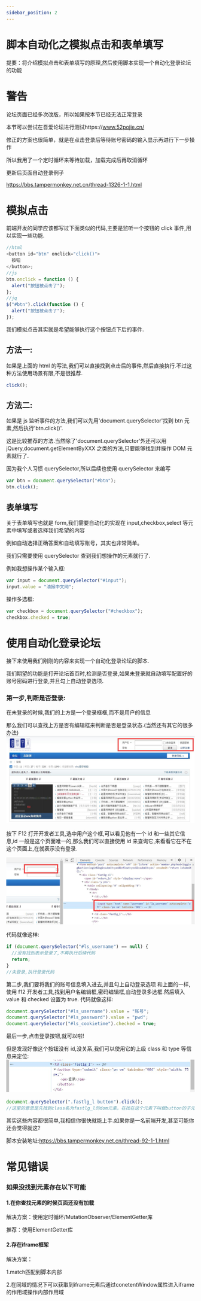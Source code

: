 ```yaml
---
sidebar_position: 2
---
```


# 脚本自动化之模拟点击和表单填写

提要：将介绍模拟点击和表单填写的原理,然后使用脚本实现一个自动化登录论坛的功能

# 警告

论坛页面已经多次改版，所以如果按本节已经无法正常登录

本节可以尝试在吾爱论坛进行测试https://www.52pojie.cn/

修正的方案也很简单，就是在点击登录后等待账号密码的输入显示再进行下一步操作

所以我用了一个定时循环来等待加载，加载完成后再取消循环

更新后页面自动登录例子

https://bbs.tampermonkey.net.cn/thread-1326-1-1.html

# 模拟点击

前端开发的同学应该都写过下面类似的代码,主要是监听一个按钮的 click 事件,用以实现一些功能.

```js
//html
<button id="btn" onclick="click()">
  按钮
</button>;
//js
btn.onclick = function () {
  alert("按钮被点击了");
};
//jq
$("#btn").click(function () {
  alert("按钮被点击了");
});
```

我们模拟点击其实就是希望能够执行这个按钮点下后的事件.

## 方法一:

如果是上面的 html 的写法,我们可以直接找到点击后的事件,然后直接执行.不过这种方法使用场景有限,不是很推荐.

```js
click();
```

## 方法二:

如果是 js 监听事件的方法,我们可以先用'document.querySelector'找到 btn 元素,然后执行'btn.click()'.

这是比较推荐的方法.当然除了'document.querySelector'外还可以用 jQuery,document.getElementByXXX 之类的方法,只要能够找到并操作 DOM 元素就行了.

因为我个人习惯 querySelector,所以后续也使用 querySelector 来编写

```js
var btn = document.querySelector("#btn");
btn.click();
```

## 表单填写

关于表单填写也就是 form,我们需要自动化的实现在 input,checkbox,select 等元素中填写或者选择我们希望的内容

例如自动选择正确答案和自动填写账号，其实也非常简单。

我们只需要使用 querySelector 查到我们想操作的元素就行了.

例如我想操作某个输入框:

```js
var input = document.querySelector("#input");
input.value = "油猴中文网";
```

操作多选框:

```js
var checkbox = document.querySelector("#checkbox");
checkbox.checked = true;
```

# 使用自动化登录论坛

接下来使用我们刚刚的内容来实现一个自动化登录论坛的脚本.

我们期望的功能是打开论坛首页时,检测是否登录,如果未登录就自动填写配置好的账号密码进行登录,并且勾上自动登录选项.

### 第一步,判断是否登录:

在未登录的时候,我们的上方是一个登录框框,而不是用户的信息

那么我们可以查找上方是否有编辑框来判断是否是登录状态.(当然还有其它的很多办法)
![demo](./img/02/main-page.jpg)

按下 F12 打开开发者工具,选中用户这个框,可以看见他有一个 id 和一些其它信息,id 一般是这个页面唯一的,那么我们可以直接使用 id 来查询它,来看看它在不在这个页面上,在就表示没有登录.

![demo](./img/02/input-position.jpg)

代码就像这样:

```js
if (document.querySelector("#ls_username") == null) {
  //没有找到表示登录了,不再执行后续代码
  return;
}
//未登录,执行登录代码
```

第二步,我们要将我们的账号信息填入进去,并且勾上自动登录选项
和上面的一样,使用 f12 开发者工具,找到用户名编辑框,密码编辑框,自动登录多选框.然后填入 value 和 checked 设置为 true.
代码就像这样:

```js
document.querySelector("#ls_username").value = "账号";
document.querySelector("#ls_password").value = "pwd";
document.querySelector("#ls_cookietime").checked = true;
```

最后一步,点击登录按钮,就可以啦!

但是发现好像这个按钮没有 id,没关系,我们可以使用它的上级 class 和 type 等信息来定位:
![demo](./img/02/input-development.jpg)

```js
document.querySelector(".fastlg_l button").click();
//这里的意思是先找到class名为fastlg_l的dom元素，在找在这个元素下叫做button的子元素
```

其实这些内容都很简单,我相信你很快就能上手.如果你是一名前端开发,甚至可能你还会觉得就这?

脚本安装地址:https://bbs.tampermonkey.net.cn/thread-92-1-1.html

# 常见错误

### 如果没找到元素存在以下可能

#### 1.在你查找元素的时候页面还没有加载

解决方案：使用定时循环/MutationObserver/ElementGetter库

推荐：使用ElementGetter库

#### 2.存在iframe框架

解决方案：

1.match匹配到脚本内部

2.在同域的情况下可以获取到iframe元素后通过conetentWindow属性进入iframe的作用域操作内部作用域

